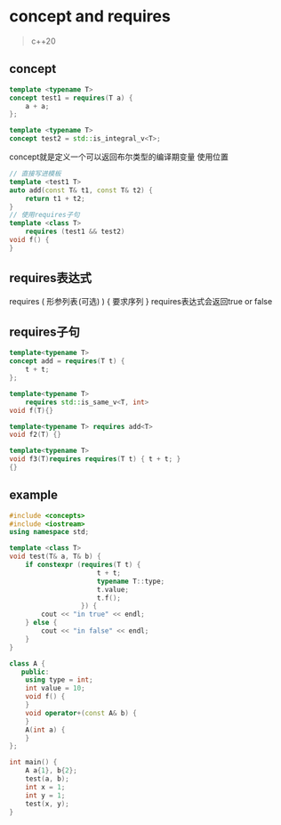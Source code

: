 # concept and requires
> c++20

## concept
```cpp
template <typename T>
concept test1 = requires(T a) {
    a + a;
};

template <typename T>
concept test2 = std::is_integral_v<T>;
```
concept就是定义一个可以返回布尔类型的编译期变量
使用位置
```cpp
// 直接写进模板
template <test1 T>
auto add(const T& t1, const T& t2) {
    return t1 + t2;
}
// 使用requires子句
template <class T>
    requires (test1 && test2)
void f() {
}
```

## requires表达式
requires ( 形参列表 (可选) ) { 要求序列 }
requires表达式会返回true or false

## requires子句
```cpp
template<typename T>
concept add = requires(T t) {
    t + t;
};

template<typename T>
    requires std::is_same_v<T, int>
void f(T){}

template<typename T> requires add<T>
void f2(T) {}

template<typename T>
void f3(T)requires requires(T t) { t + t; }
{}
```

## example
```cpp
#include <concepts>
#include <iostream>
using namespace std;

template <class T>
void test(T& a, T& b) {
    if constexpr (requires(T t) {
                      t + t;
                      typename T::type;
                      t.value;
                      t.f();
                  }) {
        cout << "in true" << endl;
    } else {
        cout << "in false" << endl;
    }
}

class A {
   public:
    using type = int;
    int value = 10;
    void f() {
    }
    void operator+(const A& b) {
    }
    A(int a) {
    }
};

int main() {
    A a{1}, b{2};
    test(a, b);
    int x = 1;
    int y = 1;
    test(x, y);
}
```